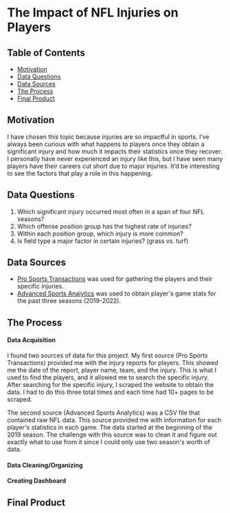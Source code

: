 # The Impact of NFL Injuries on Players

## Table of Contents

- [Motivation](https://github.com/KirkGolliher/nfl-injuries#Motivation)
- [Data Questions](https://github.com/KirkGolliher/nfl-injuries#Data-Questions)
- [Data Sources](https://github.com/KirkGolliher/nfl-injuries#Data-Sources)
- [The Process](https://github.com/KirkGolliher/nfl-injuries#The-Process)
- [Final Product](https://github.com/KirkGolliher/nfl-injuries#Final-Product)

## Motivation

I have chosen this topic because injuries are so impactful in sports. I’ve always been curious with what happens to players once they obtain a significant injury and how much it impacts their statistics once they recover. I personally have never experienced an injury like this, but I have seen many players have their careers cut short due to major injuries. It’d be interesting to see the factors that play a role in this happening.

## Data Questions

1) Which significant injury occurred most often in a span of four NFL seasons?
2) Which offense position group has the highest rate of injuries? 
3) Within each position group, which injury is more common? 
4) Is field type a major factor in certain injuries? (grass vs. turf) 


## Data Sources

- [Pro Sports Transactions](https://www.prosportstransactions.com/football/Search/Search.php) was used for gathering the players and their specific injuries.
- [Advanced Sports Analytics](https://www.advancedsportsanalytics.com/nfl-raw-data) was used to obtain player's game stats for the past three seasons (2019-2022).

## The Process

#### Data Acquisition

I found two sources of data for this project. My first source (Pro Sports Transactions) provided me with the injury reports for players. This showed me the date of the report, player name, team, and the injury. This is what I used to find the players, and it allowed me to search the specific injury. After searching for the specific injury, I scraped the website to obtain the data. I had to do this three total times and each time had 10+ pages to be scraped. 

The second source (Advanced Sports Analytics) was a CSV file that contained raw NFL data. This source provided me with information for each player's statistics in each game. The data started at the beginning of the 2019 season. The challenge with this source was to clean it and figure out exactly what to use from it since I could only use two season's worth of data.

#### Data Cleaning/Organizing



#### Creating Dashboard


## Final Product
